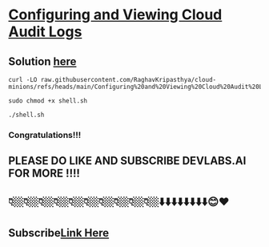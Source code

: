 # [Configuring and Viewing Cloud Audit Logs](https://www.cloudskillsboost.google/focuses/19184?parent=catalog)

## Solution [here](https://youtu.be/e1siU5cc9nk)


```
curl -LO raw.githubusercontent.com/RaghavKripasthya/cloud-minions/refs/heads/main/Configuring%20and%20Viewing%20Cloud%20Audit%20Logs/shell.sh

sudo chmod +x shell.sh

./shell.sh
```

### Congratulations!!!
## PLEASE DO LIKE AND SUBSCRIBE DEVLABS.AI FOR MORE !!!!
## 👇🏼👇🏼👇🏼👇🏼👇🏼👇🏼👇🏼👇🏼👇🏼👇🏼⬇️⬇️⬇️⬇️⬇️⬇️⬇️⬇️😊❤️
## Subscribe[Link Here](https://www.youtube.com/channel/UCVFPYmP2CZvVmICxw7YHT8A)
